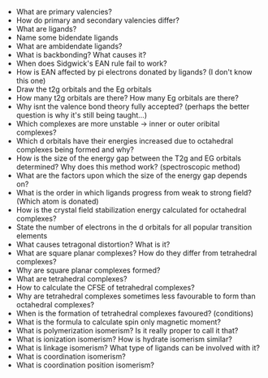 * What are primary valencies?
* How do primary and secondary valencies differ?
* What are ligands?
* Name some bidendate ligands
* What are ambidendate ligands?
* What is backbonding? What causes it?
* When does Sidgwick's EAN rule fail to work?
* How is EAN affected by pi electrons donated by ligands? (I don't know this one)
* Draw the t2g orbitals and the Eg orbitals
* How many t2g orbitals are there? How many Eg orbitals are there?
* Why isnt the valence bond theory fully accepted? (perhaps the better question is why it's still being taught...)
* Which complexes are more unstable -> inner or outer oribital complexes?
* Which d orbitals have their energies increased due to octahedral complexes being formed and why?
* How is the size of the energy gap between the T2g and EG orbitals determined? Why does this method work? (spectroscopic method)
* What are the factors upon which the size of the energy gap depends on?
* What is the order in which ligands progress from weak to strong field? (Which atom is donated)
* How is the crystal field stabilization energy calculated for octahedral complexes?
* State the number of electrons in the d orbitals for all popular transition elements
* What causes tetragonal distortion? What is it?
* What are square planar complexes? How do they differ from tetrahedral complexes?
* Why are square planar complexes formed?
* What are tetrahedral complexes?
* How to calculate the CFSE of tetrahedral complexes?
* Why are tetrahedral complexes sometimes less favourable to form than octahedral complexes?
* When is the formation of tetrahedral complexes favoured? (conditions)
* What is the formula to calculate spin only magnetic moment?
* What is polymerization isomerism? Is it really proper to call it that?
* What is ionization isomerism? How is hydrate isomerism similar?
* What is linkage isomerism? What type of ligands can be involved with it?
* What is coordination isomerism?
* What is coordination position isomerism?
